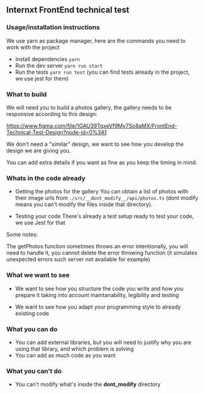 ## Internxt FrontEnd technical test


### Usage/installation instructions

We use yarn as package manager, here are the commands you need to work with the project

- Install dependencies ```yarn```
- Run the dev server ```yarn run start```
- Run the tests ```yarn run test``` (you can find tests already in the project, we use jest for them)

### What to build

We will need you to build a photos gallery, the gallery needs to be responsive according to this design:

https://www.figma.com/file/1GAU39TgxeVf9My7So8aMX/FrontEnd-Technical-Test-Design?node-id=0%3A1

We don't need a "similar" design, we want to see how you develop the design we are giving you.


You can add extra details if you want as fine as you keep the timing in mind.


### Whats in the code already

- Getting the photos for the gallery
You can obtain a list of photos with their image urls from `./src/__dont_modify__/api/photos.ts` (dont modify means you can't modify the files inside that directory).

- Testing your code
There's already a test setup ready to test your code, we use Jest for that

Some notes:

The getPhotos function sometimes throws an error intentionally, you will need to handle it, you cannot delete the error throwing function (it simulates unexpected errors such server not available for example)


### What we want to see

- We want to see how you structure the code you write and how you prepare it taking into account maintanability, legibility and testing

- We want to see how you adapt your programming style to already existing code



### What you can do

- You can add external libraries, but you will need to justify why you are using that library, and which problem is solving
- You can add as much code as you want

### What you can't do

- You can't modify what's inside the __dont_modify__ directory






